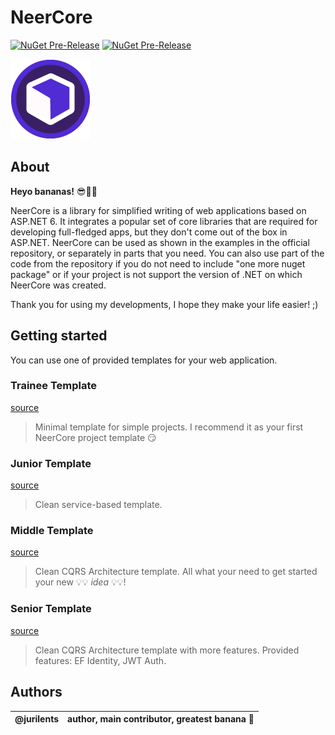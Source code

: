 # NeerCore

[//]: # ([![NuGet Release]&#40;https://img.shields.io/nuget/v/NeerCore?style=for-the-badge&#41;]&#40;https://www.nuget.org/packages?q=NeerCore&#41;)
[![NuGet Pre-Release](https://img.shields.io/nuget/vpre/NeerCore?style=for-the-badge)](https://www.nuget.org/packages/NeerCore)
[![NuGet Pre-Release](https://img.shields.io/endpoint?color=2AABEE&label=TELEGRAM&logo=null&style=for-the-badge&url=https%3A%2F%2Frunkit.io%2Fdamiankrawczyk%2Ftelegram-badge%2Fbranches%2Fmaster%3Furl%3Dhttps%3A%2F%2Ft.me%2Fdotnetme)](https://t.me/dotnetme)

![logo](favicon.png)

## About

__Heyo bananas!__ 😎🍌🍌

NeerCore is a library for simplified writing of web applications based on ASP.NET 6. It integrates a popular set of core
libraries that are required for developing full-fledged apps, but they don't come out of the box in ASP.NET. NeerCore
can be used as shown in the examples in the official repository, or separately in parts that you need. You can also use
part of the code from the repository if you do not need to include "one more nuget package" or if your project is not
support the version of .NET on which NeerCore was created.

Thank you for using my developments, I hope they make your life easier! ;)

## Getting started

You can use one of provided templates for your web application.

### Trainee Template

[source](https://github.com/jurilents/NeerCore/tree/master/templates/api-1-trainee)

> Minimal template for simple projects. I recommend it as your first NeerCore project template 😏

### Junior Template

[source](https://github.com/jurilents/NeerCore/tree/master/templates/api-2-junior)

> Clean service-based template.

### Middle Template

[source](https://github.com/jurilents/NeerCore/tree/master/templates/api-3-middle)

> Clean CQRS Architecture template. All what your need to get started your new 💡💡 _idea_ 💡💡!

### Senior Template

[source](https://github.com/jurilents/NeerCore/tree/master/templates/api-4-senior)

> Clean CQRS Architecture template with more features. Provided features: EF Identity, JWT Auth.

## Authors

| @jurilents | author, main contributor, greatest banana 🍌 |
|------------|----------------------------------------------|
